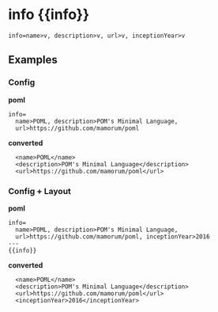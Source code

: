 # info {{info}}
```
info=name>v, description>v, url>v, inceptionYear>v
```


## Examples
### Config
**poml**
```
info=
  name>POML, description>POM's Minimal Language,
  url>https://github.com/mamorum/poml
```

**converted**
```
  <name>POML</name>
  <description>POM's Minimal Language</description>
  <url>https://github.com/mamorum/poml</url>
```

### Config + Layout
**poml**
```
info=
  name>POML, description>POM's Minimal Language,
  url>https://github.com/mamorum/poml, inceptionYear>2016
---
{{info}}
```

**converted**
```
  <name>POML</name>
  <description>POM's Minimal Language</description>
  <url>https://github.com/mamorum/poml</url>
  <inceptionYear>2016</inceptionYear>
```